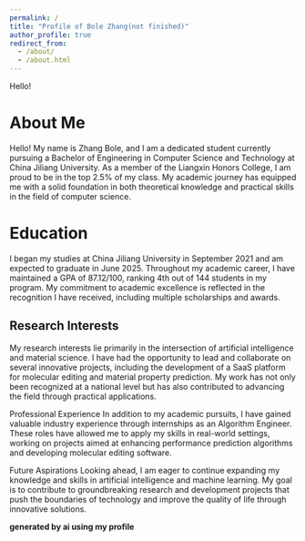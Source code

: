 ```yaml
---
permalink: /
title: "Profile of Bole Zhang(not finished)"
author_profile: true
redirect_from: 
  - /about/
  - /about.html
---
```


Hello!

About Me
======
Hello! My name is Zhang Bole, and I am a dedicated student currently pursuing a Bachelor of Engineering in Computer Science and Technology at China Jiliang University. As a member of the Liangxin Honors College, I am proud to be in the top 2.5% of my class. My academic journey has equipped me with a solid foundation in both theoretical knowledge and practical skills in the field of computer science.

Education
======
I began my studies at China Jiliang University in September 2021 and am expected to graduate in June 2025. Throughout my academic career, I have maintained a GPA of 87.12/100, ranking 4th out of 144 students in my program. My commitment to academic excellence is reflected in the recognition I have received, including multiple scholarships and awards.

Research Interests
------
My research interests lie primarily in the intersection of artificial intelligence and material science. I have had the opportunity to lead and collaborate on several innovative projects, including the development of a SaaS platform for molecular editing and material property prediction. My work has not only been recognized at a national level but has also contributed to advancing the field through practical applications.

Professional Experience
In addition to my academic pursuits, I have gained valuable industry experience through internships as an Algorithm Engineer. These roles have allowed me to apply my skills in real-world settings, working on projects aimed at enhancing performance prediction algorithms and developing molecular editing software.

Future Aspirations
Looking ahead, I am eager to continue expanding my knowledge and skills in artificial intelligence and machine learning. My goal is to contribute to groundbreaking research and development projects that push the boundaries of technology and improve the quality of life through innovative solutions.



**generated by ai using my profile**

